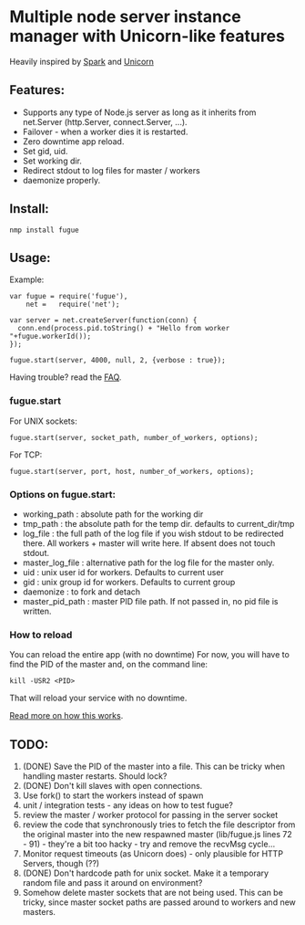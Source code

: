 # Multiple node server instance manager with Unicorn-like features

Heavily inspired by [Spark](http://github.com/senchalabs/spark) and [Unicorn](http://unicorn.bogomips.org/)

## Features:

* Supports any type of Node.js server as long as it inherits from net.Server (http.Server, connect.Server, ...).
* Failover -  when a worker dies it is restarted.
* Zero downtime app reload.
* Set gid, uid.
* Set working dir.
* Redirect stdout to log files for master / workers
* daemonize properly.

## Install:

    nmp install fugue

## Usage:

Example:

    var fugue = require('fugue'),
        net =   require('net');

    var server = net.createServer(function(conn) {
      conn.end(process.pid.toString() + "Hello from worker "+fugue.workerId());
    });

    fugue.start(server, 4000, null, 2, {verbose : true});

Having trouble? read the [FAQ](http://github.com/pgte/fugue/wiki/FAQ).

### fugue.start

For UNIX sockets:

    fugue.start(server, socket_path, number_of_workers, options);
    
For TCP:

    fugue.start(server, port, host, number_of_workers, options);

### Options on fugue.start:

* working_path : absolute path for the working dir
* tmp_path : the absolute path for the temp dir. defaults to current_dir/tmp
* log_file : the full path of the log file if you wish stdout to be redirected there. All workers + master will write here. If absent does not touch stdout.
* master_log_file : alternative path for the log file for the master only.
* uid : unix user id for workers. Defaults to current user
* gid : unix group id for workers. Defaults to current group
* daemonize : to fork and detach
* master_pid_path : master PID file path. If not passed in, no pid file is written.

### How to reload

You can reload the entire app (with no downtime)
For now, you will have to find the PID of the master and, on the command line:

    kill -USR2 <PID>
    
That will reload your service with no downtime.

[Read more on how this works](http://github.com/pgte/fugue/wiki/How-Fugue-Works).

## TODO:

1. (DONE) Save the PID of the master into a file. This can be tricky when handling master restarts. Should lock?
1. (DONE) Don't kill slaves with open connections.
1. Use fork() to start the workers instead of spawn
1. unit / integration tests - any ideas on how to test fugue?
1. review the master / worker protocol for passing in the server socket
1. review the code that synchronously tries to fetch the file descriptor from the  original master into the new respawned master (lib/fugue.js lines 72 - 91) - they're a bit too hacky - try and remove the recvMsg cycle...
1. Monitor request timeouts (as Unicorn does) - only plausible for HTTP Servers, though (??)
1. (DONE) Don't hardcode path for unix socket. Make it a temporary random file and pass it around on environment?
1. Somehow delete master sockets that are not being used. This can be tricky, since master socket paths are passed around to workers and new masters.
